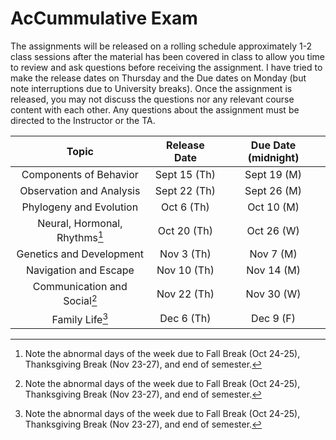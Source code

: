 # AcCummulative Exam

The assignments will be released on a rolling schedule approximately 1-2 class sessions after the material has been covered in class to allow you time to review and ask questions before receiving the assignment. I have tried to make the release dates on Thursday and the Due dates on Monday (but note interruptions due to University breaks). Once the assignment is released, you may not discuss the questions nor any relevant course content with each other. Any questions about the assignment must be directed to the Instructor or the TA.

| Topic | Release Date | Due Date (midnight) |
| :---: | :---: | :---:|
| Components of Behavior | Sept 15 (Th) | Sept 19 (M) |
| Observation and Analysis | Sept 22 (Th) | Sept 26 (M) |
| Phylogeny and Evolution | Oct 6 (Th) | Oct 10 (M) |
| Neural, Hormonal, Rhythms[^attention-date] | Oct 20 (Th) | Oct 26 (W) |
| Genetics and Development | Nov 3 (Th) | Nov 7 (M) |
| Navigation and Escape | Nov 10 (Th) | Nov 14 (M) |
| Communication and Social[^attention-date] | Nov 22 (Th) | Nov 30 (W) |
| Family Life[^attention-date] | Dec 6 (Th) | Dec 9 (F) |

[^attention-date]: Note the abnormal days of the week due to Fall Break (Oct 24-25), Thanksgiving Break (Nov 23-27), and end of semester.
